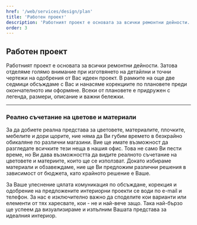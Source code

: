 ```yaml
---
href: '/web/services/design/plan'
title: 'Работен проект'
description: 'Работният проект е основата за всички ремонтни дейности. Затова отделяме голямо внимание при изготвянето на детайлни и точни чертежи на одобрения от Вас идеен проект. В рамките на още две седмици обсъждаме с Вас и нанасяме корекциите по плановете преди окончателното им оформяне. Всеки от плановете е придружен с легенда, размери, описание и важни бележки.'
order: 3
---
```

## **Работен** проект
Работният проект е основата за всички ремонтни дейности. Затова отделяме голямо внимание при изготвянето на детайлни и точни чертежи на одобрения от Вас идеен проект. В рамките на още две седмици обсъждаме с Вас и нанасяме корекциите по плановете преди окончателното им оформяне. Всеки от плановете е придружен с легенда, размери, описание и важни бележки.

- - -

### Реално съчетание на **цветове и материали**
За да добиете реална представа за цветовете, материалите, плочките, мебелите и дори щорите, ние няма да Ви губим времето в безкрайно обикаляне по различни магазини. Вие ще имате възможност да разгледате всичките тези неща в нашия офис. Това не само Ви пести време, но Ви дава възможността да видите реалното съчетание на цветовете и материите, които ще се използват. Докато избираме материали и обзавеждаме, ние ще Ви предложим различни решения в зависимост от бюджета, като крайното решение е Ваше. 

За Ваше улеснение цялата комуникация по обсъждане, корекция и одобрение на предложените интериорни проекти се води по e-mail и телефон. За нас е изключително важно да споделите кои варианти или елементи от тях харесвате, кои - не и най-вече защо. Така най-бързо ще успеем да визуализираме и изпълним Вашата представа за идеалния интериор.